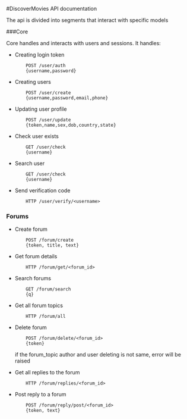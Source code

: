 #DiscoverMovies API documentation

The api is divided into segments that interact with specific models

###Core

Core handles and interacts with users and sessions. It handles:

*   Creating login token
    ```
        POST /user/auth
        {username,password}
    ```
*   Creating users
    ```
        POST /user/create
        {username,password,email,phone}
    ```
*   Updating user profile
    ```
        POST /user/update
        {token,name,sex,dob,country,state}
    ```
*   Check user exists
    ```
        GET /user/check
        {username}
    ```
*   Search user 
    ```
        GET /user/check
        {username}
    ```
*   Send verification code
    ```
        HTTP /user/verify/<username>
    ```
    

### Forums

*   Create forum
    ```
        POST /forum/create
        {token, title, text}
    ```
*   Get forum details
    ```
        HTTP /forum/get/<forum_id>
    ```
*   Search forums
    ```
        GET /forum/search
        {q}
    ```
*   Get all forum topics
    ```
        HTTP /forum/all
    ```
*   Delete forum
    ```
        POST /forum/delete/<forum_id>
        {token}
    ```
    if the forum_topic author and user deleting is not same, error will be raised

*   Get all replies to the forum
    ```
        HTTP /forum/replies/<forum_id>
    ```
*   Post reply to a forum
    ```
        POST /forum/reply/post/<forum_id>
        {token, text}
    ```